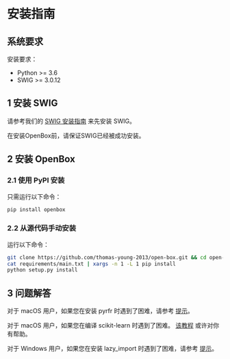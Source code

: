 # 安装指南

## 系统要求

安装要求：
+ Python >= 3.6
+ SWIG >= 3.0.12

## 1 安装 SWIG

请参考我们的 [SWIG 安装指南](./install_swig.md) 来先安装 SWIG。

在安装OpenBox前，请保证SWIG已经被成功安装。

## 2 安装 OpenBox

### 2.1 使用 PyPI 安装

只需运行以下命令：

```bash
pip install openbox
```

### 2.2 从源代码手动安装

运行以下命令：

```bash
git clone https://github.com/thomas-young-2013/open-box.git && cd open-box
cat requirements/main.txt | xargs -n 1 -L 1 pip install
python setup.py install
```

## 3 问题解答

对于 macOS 用户，如果您在安装 pyrfr 时遇到了困难，请参考 [提示](./install-pyrfr-on-macos.md)。

对于 macOS 用户，如果您在编译 scikit-learn 时遇到了困难。 [该教程](./openmp_macos.md) 或许对你有帮助。

对于 Windows 用户，如果您在安装 lazy_import 时遇到了困难，请参考 [提示](./install-lazy_import-on-windows.md)。
